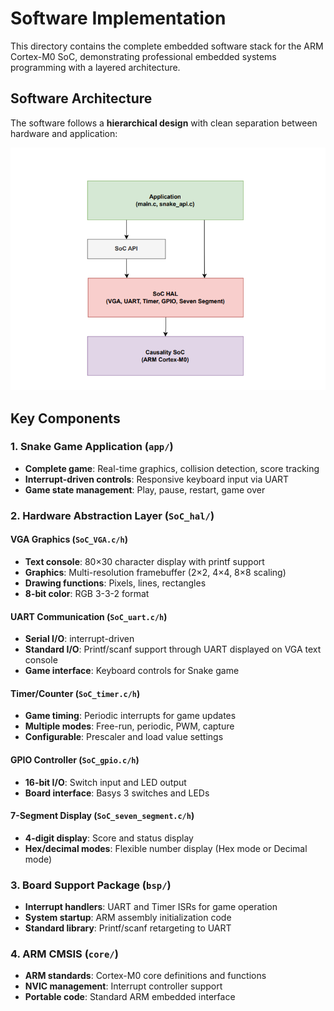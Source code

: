 # Software Implementation

This directory contains the complete embedded software stack for the ARM Cortex-M0 SoC, demonstrating professional embedded systems programming with a layered architecture.

## Software Architecture

The software follows a **hierarchical design** with clean separation between hardware and application:

![Software Architecture](../docs/SoC_SW.png)

## Key Components

### 1. Snake Game Application (`app/`)
- **Complete game**: Real-time graphics, collision detection, score tracking
- **Interrupt-driven controls**: Responsive keyboard input via UART
- **Game state management**: Play, pause, restart, game over

### 2. Hardware Abstraction Layer (`SoC_hal/`)

#### VGA Graphics (`SoC_VGA.c/h`)
- **Text console**: 80×30 character display with printf support
- **Graphics**: Multi-resolution framebuffer (2×2, 4×4, 8×8 scaling)
- **Drawing functions**: Pixels, lines, rectangles
- **8-bit color**: RGB 3-3-2 format

#### UART Communication (`SoC_uart.c/h`)
- **Serial I/O**: interrupt-driven
- **Standard I/O**: Printf/scanf support through UART displayed on VGA  text console
- **Game interface**: Keyboard controls for Snake game

#### Timer/Counter (`SoC_timer.c/h`)
- **Game timing**: Periodic interrupts for game updates
- **Multiple modes**: Free-run, periodic, PWM, capture
- **Configurable**: Prescaler and load value settings

#### GPIO Controller (`SoC_gpio.c/h`)
- **16-bit I/O**: Switch input and LED output
- **Board interface**: Basys 3 switches and LEDs

#### 7-Segment Display (`SoC_seven_segment.c/h`)
- **4-digit display**: Score and status display
- **Hex/decimal modes**: Flexible number display (Hex mode or Decimal mode)

### 3. Board Support Package (`bsp/`)
- **Interrupt handlers**: UART and Timer ISRs for game operation
- **System startup**: ARM assembly initialization code
- **Standard library**: Printf/scanf retargeting to UART

### 4. ARM CMSIS (`core/`)
- **ARM standards**: Cortex-M0 core definitions and functions
- **NVIC management**: Interrupt controller support
- **Portable code**: Standard ARM embedded interface
